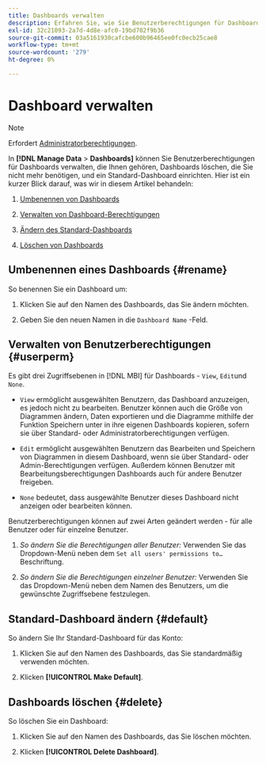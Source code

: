 ```yaml
---
title: Dashboards verwalten
description: Erfahren Sie, wie Sie Benutzerberechtigungen für Dashboards verwalten, die Ihnen gehören, Dashboards löschen, die Sie nicht mehr benötigen, und ein Standard-Dashboard einrichten.
exl-id: 32c21093-2a7d-4d8e-afc0-19bd702f9b36
source-git-commit: 03a5161930cafcbe600b96465ee0fc0ecb25cae8
workflow-type: tm+mt
source-wordcount: '279'
ht-degree: 0%

---
```


# Dashboard verwalten

>[!NOTE]
>
>Erfordert [Administratorberechtigungen](../../administrator/user-management/user-management.md).

In **[!DNL Manage Data** > **Dashboards]** können Sie Benutzerberechtigungen für Dashboards verwalten, die Ihnen gehören, Dashboards löschen, die Sie nicht mehr benötigen, und ein Standard-Dashboard einrichten. Hier ist ein kurzer Blick darauf, was wir in diesem Artikel behandeln:

1. [Umbenennen von Dashboards](#rename)

1. [Verwalten von Dashboard-Berechtigungen](#userperm)

1. [Ändern des Standard-Dashboards](#default)

1. [Löschen von Dashboards](#delete)

## Umbenennen eines Dashboards {#rename}

So benennen Sie ein Dashboard um:

1. Klicken Sie auf den Namen des Dashboards, das Sie ändern möchten.

2. Geben Sie den neuen Namen in die `Dashboard Name` -Feld.

## Verwalten von Benutzerberechtigungen {#userperm}

Es gibt drei Zugriffsebenen in [!DNL MBI] für Dashboards - `View`, `Edit`und `None`.

* `View` ermöglicht ausgewählten Benutzern, das Dashboard anzuzeigen, es jedoch nicht zu bearbeiten. Benutzer können auch die Größe von Diagrammen ändern, Daten exportieren und die Diagramme mithilfe der Funktion Speichern unter in ihre eigenen Dashboards kopieren, sofern sie über Standard- oder Administratorberechtigungen verfügen.

* `Edit` ermöglicht ausgewählten Benutzern das Bearbeiten und Speichern von Diagrammen in diesem Dashboard, wenn sie über Standard- oder Admin-Berechtigungen verfügen. Außerdem können Benutzer mit Bearbeitungsberechtigungen Dashboards auch für andere Benutzer freigeben.

* `None` bedeutet, dass ausgewählte Benutzer dieses Dashboard nicht anzeigen oder bearbeiten können.

Benutzerberechtigungen können auf zwei Arten geändert werden - für alle Benutzer oder für einzelne Benutzer.

1. *So ändern Sie die Berechtigungen aller Benutzer:* Verwenden Sie das Dropdown-Menü neben dem `Set all users' permissions to…` Beschriftung.

1. *So ändern Sie die Berechtigungen einzelner Benutzer:* Verwenden Sie das Dropdown-Menü neben dem Namen des Benutzers, um die gewünschte Zugriffsebene festzulegen.

## Standard-Dashboard ändern {#default}

So ändern Sie Ihr Standard-Dashboard für das Konto:

1. Klicken Sie auf den Namen des Dashboards, das Sie standardmäßig verwenden möchten.

1. Klicken **[!UICONTROL Make Default]**.

## Dashboards löschen {#delete}

So löschen Sie ein Dashboard:

1. Klicken Sie auf den Namen des Dashboards, das Sie löschen möchten.

1. Klicken **[!UICONTROL Delete Dashboard]**.
